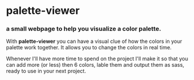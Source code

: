 # palette-viewer
### a small webpage to help you visualize a color palette.

With **palette-viewer** you can have a visual clue of how the colors in your palette work together.
It allows you to change the colors in real time. 

Whenever I'll have more time to spend on the project I'll make it so that you can add more (or less) then 6 colors, lable them and output them as sass, ready to use in your next project.
